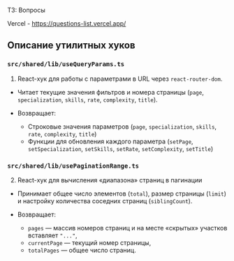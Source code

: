 ТЗ: Вопросы

Vercel - https://questions-list.vercel.app/

## Описание утилитных хуков

### `src/shared/lib/useQueryParams.ts`

1. React-хук для работы с параметрами в URL через `react-router-dom`.

- Читает текущие значения фильтров и номера страницы (`page`, `specialization`, `skills`, `rate`, `complexity`, `title`).

- Возвращает:
  - Строковые значения параметров (`page`, `specialization`, `skills`, `rate`, `complexity`, `title`)
  - Функции для обновления каждого параметра (`setPage`, `setSpecialization`, `setSkills`, `setRate`, `setComplexity`, `setTitle`)

### `src/shared/lib/usePaginationRange.ts`

2. React-хук для вычисления «диапазона» страниц в пагинации


- Принимает общее число элементов (`total`), размер страницы (`limit`) и настройку количества соседних страниц (`siblingCount`).
  
- Возвращает:
  - `pages` — массив номеров страниц и на месте «скрытых» участков вставляет `"..."`,  
  - `currentPage` — текущий номер страницы,  
  - `totalPages` — общее число страниц.  
